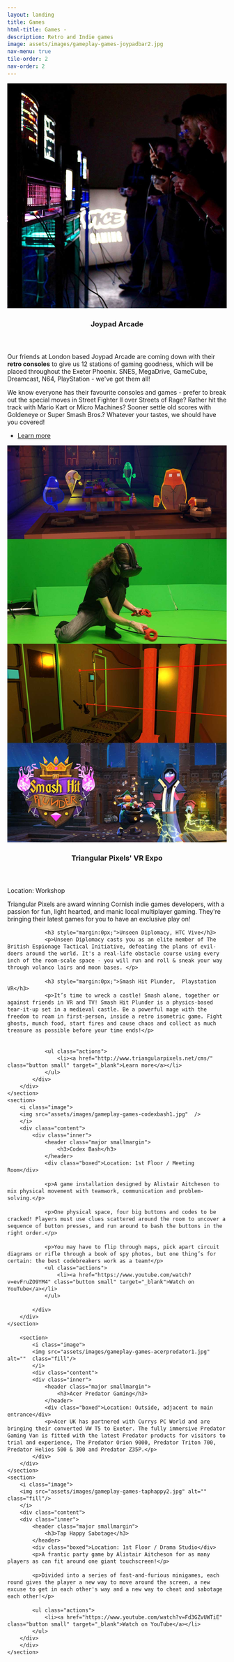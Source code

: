 ```yaml
---
layout: landing
title: Games
html-title: Games -
description: Retro and Indie games
image: assets/images/gameplay-games-joypadbar2.jpg
nav-menu: true
tile-order: 2
nav-order: 2
---
```


<!-- Main -->
<div id="main" class="alt games">


<!-- Two -->
<section id="two" class="spotlights">
	<section>
		<i class="image">
			<img src="assets/images/gameplay-games-joypadbar4.jpg" alt=""/>
		</i>
		<div class="content">
			<div class="inner">
				<header class="major smallmargin">
					<h3>Joypad Arcade</h3>
				</header>
				<p>Our friends at London based Joypad Arcade are coming down with their <strong>retro consoles</strong> to give us 12 stations of gaming goodness, which will be placed throughout the Exeter Phoenix. SNES, MegaDrive, GameCube, Dreamcast, N64, PlayStation - we've got them all!</p>
				<p>We know everyone has their favourite consoles and games - prefer to break out the special moves in Street Fighter II over Streets of Rage? Rather hit the track with Mario Kart or Micro Machines? Sooner settle old scores with Goldeneye or Super Smash Bros.? Whatever your tastes, we should have you covered!</p>
				<ul class="actions">
					<li><a href="http://www.joypadbar.co.uk" class="button small" target="_blank">Learn more</a></li>
				</ul>
			</div>
		</div>
	</section>
	<section>
		<i class="image">
		<img src="assets/images/gameplay-games-triangular1.jpg" />
		</i>
		<div class="content">
			<div class="inner">
				<header class="major smallmargin">
					<h3>Triangular Pixels' VR Expo</h3>
				</header>
				<div class="boxed">Location: Workshop</div>
				<p>Triangular Pixels are award winning Cornish indie games developers, with a passion for fun, light hearted, and manic local multiplayer gaming. They're bringing their latest games for you to have an exclusive play on!</p>
				
				<h3 style="margin:0px;">Unseen Diplomacy, HTC Vive</h3>
				<p>Unseen Diplomacy casts you as an elite member of The British Espionage Tactical Initiative, defeating the plans of evil-doers around the world. It's a real-life obstacle course using every inch of the room-scale space - you will run and roll & sneak your way through volanco lairs and moon bases. </p>

				<h3 style="margin:0px;">Smash Hit Plunder,  Playstation VR</h3>
				<p>It’s time to wreck a castle! Smash alone, together or against friends in VR and TV! Smash Hit Plunder is a physics-based tear-it-up set in a medieval castle. Be a powerful mage with the freedom to roam in first-person, inside a retro isometric game. Fight ghosts, munch food, start fires and cause chaos and collect as much treasure as possible before your time ends!</p>


				<ul class="actions">
					<li><a href="http://www.triangularpixels.net/cms/" class="button small" target="_blank">Learn more</a></li>
				</ul>
			</div>
		</div>
	</section>
	<section>
		<i class="image">
		<img src="assets/images/gameplay-games-codexbash1.jpg"  />
		</i>
		<div class="content">
			<div class="inner">
				<header class="major smallmargin">
					<h3>Codex Bash</h3>
				</header>
				<div class="boxed">Location: 1st Floor / Meeting Room</div>

				<p>A game installation designed by Alistair Aitcheson to mix physical movement with teamwork, communication and problem-solving.</p>

				<p>One physical space, four big buttons and codes to be cracked! Players must use clues scattered around the room to uncover a sequence of button presses, and run around to bash the buttons in the right order.</p>

				<p>You may have to flip through maps, pick apart circuit diagrams or rifle through a book of spy photos, but one thing’s for certain: the best codebreakers work as a team!</p>
				<ul class="actions">
					<li><a href="https://www.youtube.com/watch?v=evFruZO9YM4" class="button small" target="_blank">Watch on YouTube</a></li>
				</ul>
				
			</div>
		</div>
	</section>
	
		<section>
			<i class="image">
			<img src="assets/images/gameplay-games-acerpredator1.jpg" alt=""  class="fill"/>
			</i>
			<div class="content">
			<div class="inner">
				<header class="major smallmargin">
					<h3>Acer Predator Gaming</h3>
				</header>
				<div class="boxed">Location: Outside, adjacent to main entrance</div>
				<p>Acer UK has partnered with Currys PC World and are bringing their converted VW T5 to Exeter. The fully immersive Predator Gaming Van is fitted with the latest Predator products for visitors to trial and experience, The Predator Orion 9000, Predator Triton 700, Predator Helios 500 & 300 and Predator Z35P.</p>
			</div>
		</div>
	</section>
	<section>
		<i class="image">
		<img src="assets/images/gameplay-games-taphappy2.jpg" alt=""  class="fill"/>
		</i>
		<div class="content">
		<div class="inner">
			<header class="major smallmargin">
				<h3>Tap Happy Sabotage</h3>
			</header>
			<div class="boxed">Location: 1st Floor / Drama Studio</div>
			<p>A frantic party game by Alistair Aitcheson for as many players as can fit around one giant touchscreen!</p>

			<p>Divided into a series of fast-and-furious minigames, each round gives the player a new way to move around the screen, a new excuse to get in each other's way and a new way to cheat and sabotage each other!</p>

			<ul class="actions">
				<li><a href="https://www.youtube.com/watch?v=Fd3GZvUWTiE" class="button small" target="_blank">Watch on YouTube</a></li>
			</ul>
		</div>
		</div>
	</section>

</section>


</div>